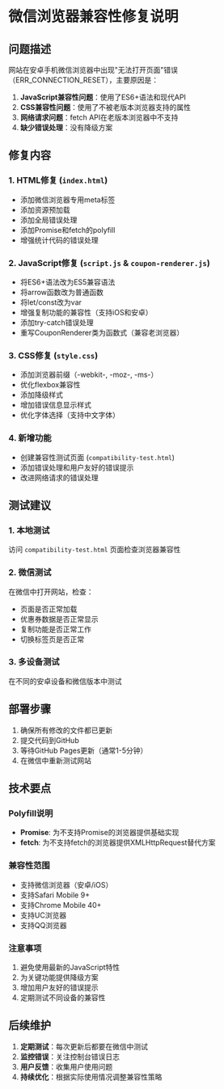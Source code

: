 # 微信浏览器兼容性修复说明

## 问题描述
网站在安卓手机微信浏览器中出现"无法打开页面"错误（ERR_CONNECTION_RESET），主要原因是：

1. **JavaScript兼容性问题**：使用了ES6+语法和现代API
2. **CSS兼容性问题**：使用了不被老版本浏览器支持的属性
3. **网络请求问题**：fetch API在老版本浏览器中不支持
4. **缺少错误处理**：没有降级方案

## 修复内容

### 1. HTML修复 (`index.html`)
- 添加微信浏览器专用meta标签
- 添加资源预加载
- 添加全局错误处理
- 添加Promise和fetch的polyfill
- 增强统计代码的错误处理

### 2. JavaScript修复 (`script.js` & `coupon-renderer.js`)
- 将ES6+语法改为ES5兼容语法
- 将arrow函数改为普通函数
- 将let/const改为var
- 增强复制功能的兼容性（支持iOS和安卓）
- 添加try-catch错误处理
- 重写CouponRenderer类为函数式（兼容老浏览器）

### 3. CSS修复 (`style.css`)
- 添加浏览器前缀（-webkit-, -moz-, -ms-）
- 优化flexbox兼容性
- 添加降级样式
- 增加错误信息显示样式
- 优化字体选择（支持中文字体）

### 4. 新增功能
- 创建兼容性测试页面 (`compatibility-test.html`)
- 添加错误处理和用户友好的错误提示
- 改进网络请求的错误处理

## 测试建议

### 1. 本地测试
访问 `compatibility-test.html` 页面检查浏览器兼容性

### 2. 微信测试
在微信中打开网站，检查：
- 页面是否正常加载
- 优惠券数据是否正常显示
- 复制功能是否正常工作
- 切换标签页是否正常

### 3. 多设备测试
在不同的安卓设备和微信版本中测试

## 部署步骤

1. 确保所有修改的文件都已更新
2. 提交代码到GitHub
3. 等待GitHub Pages更新（通常1-5分钟）
4. 在微信中重新测试网站

## 技术要点

### Polyfill说明
- **Promise**: 为不支持Promise的浏览器提供基础实现
- **fetch**: 为不支持fetch的浏览器提供XMLHttpRequest替代方案

### 兼容性范围
- 支持微信浏览器（安卓/iOS）
- 支持Safari Mobile 9+
- 支持Chrome Mobile 40+
- 支持UC浏览器
- 支持QQ浏览器

### 注意事项
1. 避免使用最新的JavaScript特性
2. 为关键功能提供降级方案
3. 增加用户友好的错误提示
4. 定期测试不同设备的兼容性

## 后续维护

1. **定期测试**：每次更新后都要在微信中测试
2. **监控错误**：关注控制台错误日志
3. **用户反馈**：收集用户使用问题
4. **持续优化**：根据实际使用情况调整兼容性策略
